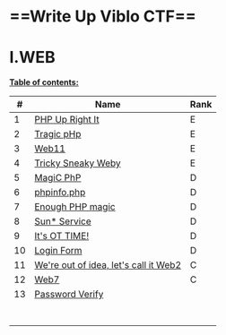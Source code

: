 # **==Write Up Viblo CTF==** 

# I.WEB

<u>**Table of contents:**</u>

| #    | Name                                             | Rank |
| ---- | ------------------------------------------------ | ---- |
| 1    | [PHP Up Right It](PHPUpRightIt.md)               | E    |
| 2    | [Tragic pHp](TragicpHp.md)                       | E    |
| 3    | [Web11](Web11.md)                                | E    |
| 4    | [Tricky Sneaky Weby](TrickySneakyWeby.md)        | E    |
| 5    | [MagiC PhP](MagiCPhP.md)                         | D    |
| 6    | [phpinfo.php](phpinfo.md)                        | D    |
| 7    | [Enough PHP magic](EnoughPHPmagic.md)            | D    |
| 8    | [Sun* Service](Sun*Service.md)                   | D    |
| 9    | [It's OT TIME!](ItOTTIME.md)                     | D    |
| 10   | [Login Form](LoginForm.md)                       | D    |
| 11   | [We're out of idea, let's call it Web2](Web2.md) | C    |
| 12   | [Web7](Web7.md)                                  | C    |
| 13   | [Password Verify](PasswordVerify.md)             |      |
|      |                                                  |      |
|      |                                                  |      |
|      |                                                  |      |
|      |                                                  |      |
|      |                                                  |      |
|      |                                                  |      |
|      |                                                  |      |



